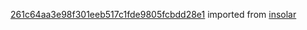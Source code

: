 [261c64aa3e98f301eeb517c1fde9805fcbdd28e1](https://github.com/insolar/insolar/commit/261c64aa3e98f301eeb517c1fde9805fcbdd28e1) imported from [insolar](https://github.com/insolar/insolar)
